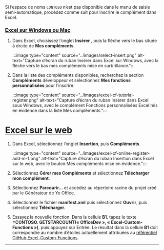 Si l’espace de noms `CONTOSO` n’est pas disponible dans le menu de saisie semi-automatique, procédez comme suit pour inscrire le complément dans Excel.

### <a name="excel-on-windows-or-mac"></a>[Excel sur Windows ou Mac](#tab/excel-windows)

1. Dans Excel, choisissez l’onglet **Insérer** , puis la flèche vers le bas située à droite de **Mes compléments**.

    :::image type="content" source="../images/select-insert.png" alt-text="Capture d’écran du ruban Insérer dans Excel sur Windows, avec la flèche vers le bas mes compléments mise en surbrillance.":::

1. Dans la liste des compléments disponibles, recherchez la section **Compléments** développeur et sélectionnez **Mes fonctions personnalisées** pour l’inscrire.

    :::image type="content" source="../images/excel-cf-tutorial-register.png" alt-text="Capture d’écran du ruban Insérer dans Excel sous Windows, avec le complément Fonctions personnalisées Excel mis en évidence dans la liste Mes compléments.":::

# <a name="excel-on-the-web"></a>[Excel sur le web](#tab/excel-online)

1. Dans Excel, sélectionnez l’onglet **Insertion**, puis **Compléments**.

    :::image type="content" source="../images/excel-cf-online-register-add-in-1.png" alt-text="Capture d’écran du ruban Insertion dans Excel sur le web, avec le bouton Mes compléments mise en évidence.":::

1. Sélectionnez **Gérer mes Compléments** et sélectionnez **Télécharger mon complément**.

1. Sélectionnez **Parcourir...** et accédez au répertoire racine du projet créé par le Générateur de Yo Office.

1. Sélectionnez le fichier **manifest.xml** puis sélectionnez **Ouvrir**, puis sélectionnez **Télécharger**.

1. Essayez la nouvelle fonction. Dans la cellule **B1**, tapez le texte **=CONTOSO. GETSTARCOUNT(« OfficeDev », « Excel-Custom-Functions »)**, puis appuyez sur Entrée. Le résultat dans la cellule **B1** doit correspondre au nombre d’étoiles actuellement attribuées au [référentiel GitHub Excel-Custom-Functions](https://github.com/OfficeDev/Excel-Custom-Functions).

---
